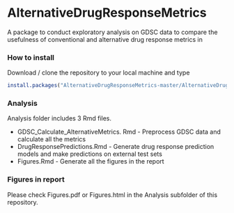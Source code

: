 # AlternativeDrugResponseMetrics
A package to conduct exploratory analysis on GDSC data to compare the usefulness of conventional and alternative drug response metrics in 

### How to install

Download / clone the repository to your local machine and type

```R
install.packages("AlternativeDrugResponseMetrics-master/AlternativeDrugResponseMetrics/",repos=NULL,type = "source")
```

### Analysis
Analysis folder includes 3 Rmd files.
* GDSC_Calculate_AlternativeMetrics. Rmd - Preprocess GDSC data and calculate all the metrics
* DrugResponsePredictions.Rmd - Generate drug response prediction models and make predictions on external test sets
* Figures.Rmd - Generate all the figures in the report


### Figures in report
Please check Figures.pdf or Figures.html in the Analysis subfolder of this repository.
